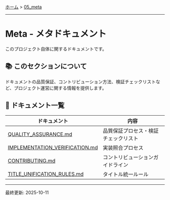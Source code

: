 [ホーム](../README.md) > [05_meta](README.md)

---

# Meta - メタドキュメント

このプロジェクト自体に関するドキュメントです。

## 📚 このセクションについて

ドキュメントの品質保証、コントリビューション方法、検証チェックリストなど、プロジェクト運営に関する情報を提供します。

## 📖 ドキュメント一覧

| ドキュメント | 内容 |
|-------------|------|
| [QUALITY_ASSURANCE.md](QUALITY_ASSURANCE.md) | 品質保証プロセス・検証チェックリスト |
| [IMPLEMENTATION_VERIFICATION.md](IMPLEMENTATION_VERIFICATION.md) | 実装照合プロセス |
| [CONTRIBUTING.md](CONTRIBUTING.md) | コントリビューションガイドライン |
| [TITLE_UNIFICATION_RULES.md](TITLE_UNIFICATION_RULES.md) | タイトル統一ルール |

---

最終更新: 2025-10-11
